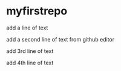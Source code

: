 # myfirstrepo

add a line of text

add a second line of text from github editor

add 3rd line of text

add 4th line of text
